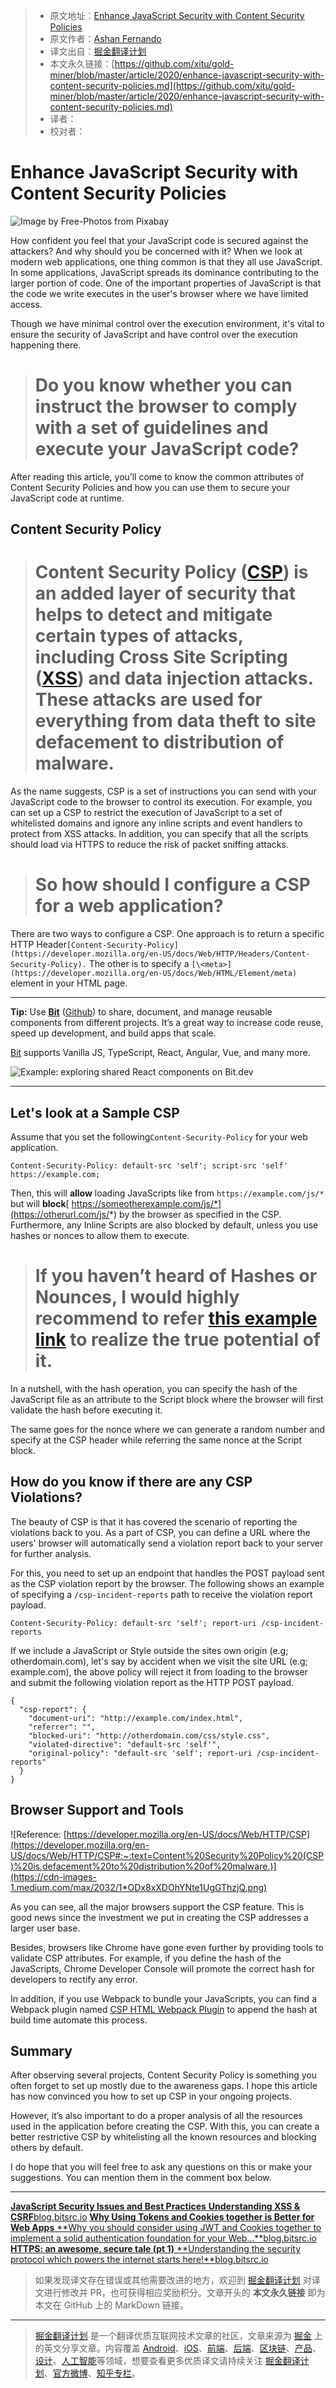 > * 原文地址：[Enhance JavaScript Security with Content Security Policies](https://blog.bitsrc.io/enhance-javascript-security-with-content-security-policies-5847e5def227)
> * 原文作者：[Ashan Fernando](https://medium.com/@ashan.fernando)
> * 译文出自：[掘金翻译计划](https://github.com/xitu/gold-miner)
> * 本文永久链接：[https://github.com/xitu/gold-miner/blob/master/article/2020/enhance-javascript-security-with-content-security-policies.md](https://github.com/xitu/gold-miner/blob/master/article/2020/enhance-javascript-security-with-content-security-policies.md)
> * 译者：
> * 校对者：

# Enhance JavaScript Security with Content Security Policies

![Image by [Free-Photos](https://pixabay.com/photos/?utm_source=link-attribution&utm_medium=referral&utm_campaign=image&utm_content=690286) from [Pixabay](https://pixabay.com/?utm_source=link-attribution&utm_medium=referral&utm_campaign=image&utm_content=690286)](https://cdn-images-1.medium.com/max/3840/1*s3SfHFu0tszfPURFr9mOFQ.jpeg)

How confident you feel that your JavaScript code is secured against the attackers? And why should you be concerned with it? When we look at modern web applications, one thing common is that they all use JavaScript. In some applications, JavaScript spreads its dominance contributing to the larger portion of code. One of the important properties of JavaScript is that the code we write executes in the user's browser where we have limited access.

Though we have minimal control over the execution environment, it's vital to ensure the security of JavaScript and have control over the execution happening there.

> # Do you know whether you can instruct the browser to comply with a set of guidelines and execute your JavaScript code?

After reading this article, you’ll come to know the common attributes of Content Security Policies and how you can use them to secure your JavaScript code at runtime.

## Content Security Policy

> # **Content Security Policy** ([CSP](https://developer.mozilla.org/en-US/docs/Glossary/CSP)) is an added layer of security that helps to detect and mitigate certain types of attacks, including Cross Site Scripting ([XSS](https://developer.mozilla.org/en-US/docs/Glossary/XSS)) and data injection attacks. These attacks are used for everything from data theft to site defacement to distribution of malware.

As the name suggests, CSP is a set of instructions you can send with your JavaScript code to the browser to control its execution. For example, you can set up a CSP to restrict the execution of JavaScript to a set of whitelisted domains and ignore any inline scripts and event handlers to protect from XSS attacks. In addition, you can specify that all the scripts should load via HTTPS to reduce the risk of packet sniffing attacks.

> # So how should I configure a CSP for a web application?

There are two ways to configure a CSP. One approach is to return a specific HTTP Header`[Content-Security-Policy](https://developer.mozilla.org/en-US/docs/Web/HTTP/Headers/Content-Security-Policy).` The other is to specify a `[\<meta>](https://developer.mozilla.org/en-US/docs/Web/HTML/Element/meta)` element in your HTML page.

---

**Tip:** Use [**Bit**](https://bit.dev/) ([Github](https://girhub.com/teambit/bit)) to share, document, and manage reusable components from different projects. It’s a great way to increase code reuse, speed up development, and build apps that scale.

[Bit](https://bit.dev/) supports Vanilla JS, TypeScript, React, Angular, Vue, and many more.

![Example: exploring shared React components on [Bit.dev](https://bit.dev/)](https://cdn-images-1.medium.com/max/2000/0*tuZunBjzA03ELk4a.gif)

---

## Let's look at a Sample CSP

Assume that you set the following`Content-Security-Policy` for your web application.

```
Content-Security-Policy: default-src 'self'; script-src 'self' https://example.com;
```

Then, this will **allow** loading JavaScripts like from `https://example.com/js/*` but will **block**[ https://someotherexample.com/js/*](https://otherurl.com/js/*) by the browser as specified in the CSP. Furthermore, any Inline Scripts are also blocked by default, unless you use hashes or nonces to allow them to execute.

> # If you haven’t heard of Hashes or Nounces, I would highly recommend to refer [this example link](https://content-security-policy.com/examples/allow-inline-script/) to realize the true potential of it.

In a nutshell, with the hash operation, you can specify the hash of the JavaScript file as an attribute to the Script block where the browser will first validate the hash before executing it.

The same goes for the nonce where we can generate a random number and specify at the CSP header while referring the same nonce at the Script block.

## How do you know if there are any CSP Violations?

The beauty of CSP is that it has covered the scenario of reporting the violations back to you. As a part of CSP, you can define a URL where the users' browser will automatically send a violation report back to your server for further analysis.

For this, you need to set up an endpoint that handles the POST payload sent as the CSP violation report by the browser. The following shows an example of specifying a `/csp-incident-reports` path to receive the violation report payload.

```
Content-Security-Policy: default-src 'self'; report-uri /csp-incident-reports
```

If we include a JavaScript or Style outside the sites own origin (e.g; otherdomain.com), let's say by accident when we visit the site URL (e.g; example.com), the above policy will reject it from loading to the browser and submit the following violation report as the HTTP POST payload.

```
{
  "csp-report": {
    "document-uri": "http://example.com/index.html",
    "referrer": "",
    "blocked-uri": "http://otherdomain.com/css/style.css",
    "violated-directive": "default-src 'self'",
    "original-policy": "default-src 'self'; report-uri /csp-incident-reports"
  }
}
```

## Browser Support and Tools

![Reference: [https://developer.mozilla.org/en-US/docs/Web/HTTP/CSP](https://developer.mozilla.org/en-US/docs/Web/HTTP/CSP#:~:text=Content%20Security%20Policy%20(CSP)%20is,defacement%20to%20distribution%20of%20malware.)](https://cdn-images-1.medium.com/max/2032/1*ODx8xXDOhYNte1UgGThzjQ.png)

As you can see, all the major browsers support the CSP feature. This is good news since the investment we put in creating the CSP addresses a larger user base.

Besides, browsers like Chrome have gone even further by providing tools to validate CSP attributes. For example, if you define the hash of the JavaScripts, Chrome Developer Console will promote the correct hash for developers to rectify any error.

In addition, if you use Webpack to bundle your JavaScripts, you can find a Webpack plugin named [CSP HTML Webpack Plugin](https://www.npmjs.com/package/csp-html-webpack-plugin) to append the hash at build time automate this process.

## Summary

After observing several projects, Content Security Policy is something you often forget to set up mostly due to the awareness gaps. I hope this article has now convinced you how to set up CSP in your ongoing projects.

However, it’s also important to do a proper analysis of all the resources used in the application before creating the CSP. With this, you can create a better restrictive CSP by whitelisting all the known resources and blocking others by default.

I do hope that you will feel free to ask any questions on this or make your suggestions. You can mention them in the comment box below.

---
[**JavaScript Security Issues and Best Practices**
**Understanding XSS & CSRF**blog.bitsrc.io](https://blog.bitsrc.io/javascript-security-issues-and-best-practices-37e78df4dce4)
[**Why Using Tokens and Cookies together is Better for Web Apps**
**Why you should consider using JWT and Cookies together to implement a solid authentication foundation for your Web…**blog.bitsrc.io](https://blog.bitsrc.io/why-using-tokens-and-cookies-together-is-better-for-web-apps-9d205b7c1961)
[**HTTPS: an awesome, secure tale (pt 1)**
**Understanding the security protocol which powers the internet starts here!**blog.bitsrc.io](https://blog.bitsrc.io/https-an-awesome-secure-tale-pt-1-32d2ba5ac0c1)

> 如果发现译文存在错误或其他需要改进的地方，欢迎到 [掘金翻译计划](https://github.com/xitu/gold-miner) 对译文进行修改并 PR，也可获得相应奖励积分。文章开头的 **本文永久链接** 即为本文在 GitHub 上的 MarkDown 链接。

---

> [掘金翻译计划](https://github.com/xitu/gold-miner) 是一个翻译优质互联网技术文章的社区，文章来源为 [掘金](https://juejin.im) 上的英文分享文章。内容覆盖 [Android](https://github.com/xitu/gold-miner#android)、[iOS](https://github.com/xitu/gold-miner#ios)、[前端](https://github.com/xitu/gold-miner#前端)、[后端](https://github.com/xitu/gold-miner#后端)、[区块链](https://github.com/xitu/gold-miner#区块链)、[产品](https://github.com/xitu/gold-miner#产品)、[设计](https://github.com/xitu/gold-miner#设计)、[人工智能](https://github.com/xitu/gold-miner#人工智能)等领域，想要查看更多优质译文请持续关注 [掘金翻译计划](https://github.com/xitu/gold-miner)、[官方微博](http://weibo.com/juejinfanyi)、[知乎专栏](https://zhuanlan.zhihu.com/juejinfanyi)。
